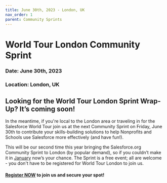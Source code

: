 ```yaml
---
title: June 30th, 2023 - London, UK
nav_order: 1
parent: Community Sprints
---
```



# World Tour London Community Sprint
### Date: June 30th, 2023
### Location: London, UK



## Looking for the World Tour London Sprint Wrap-Up? It’s coming soon! 

In the meantime, if you're local to the London area or traveling in for the Salesforce World Tour join us at the next Community Sprint on Friday, June 30th to contribute your skills-building solutions to help Nonprofits and Schools use Salesforce more effectively (and have fun!).

This will be our second time this year bringing the Salesforce.org Community Sprint to London (by popular demand), so if you couldn’t make it in [January](https://sfdo-community-sprints.github.io/docs/sprints/2023-Jan-1718/) now’s your chance. The Sprint is a free event; all are welcome - you don't have to be registered for World Tour London to join us.

#### [Register NOW](https://forms.gle/43EJ3V4ZGQAY2ows6) to join us and secure your spot!

